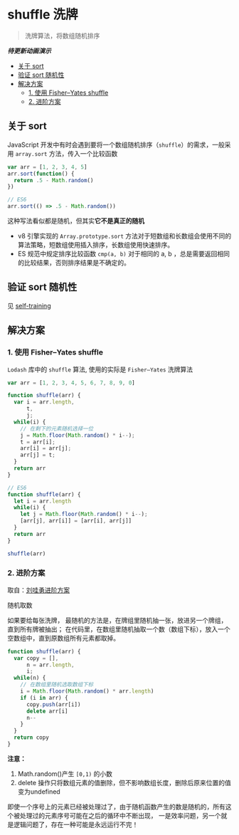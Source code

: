 # shuffle 洗牌

> 洗牌算法，将数组随机排序

***待更新动画演示***

- [关于 sort](#关于-sort)
- [验证 sort 随机性](#验证-sort-随机性)
- [解决方案](#解决方案)
  - [1. 使用 Fisher–Yates shuffle](#1-使用-fisheryates-shuffle)
  - [2. 进阶方案](#2-进阶方案)

## 关于 sort

JavaScript 开发中有时会遇到要将一个数组随机排序（`shuffle`）的需求，一般采用 `array.sort` 方法，传入一个比较函数

```js
var arr = [1, 2, 3, 4, 5]
arr.sort(function() {
  return .5 - Math.random()
})

// ES6
arr.sort(() => .5 - Math.random())

```

这种写法看似都是随机，但其实**它不是真正的随机**

- v8 引擎实现的 `Array.prototype.sort` 方法对于短数组和长数组会使用不同的算法策略，短数组使用插入排序，长数组使用快速排序。
- ES 规范中规定排序比较函数 `cmp(a, b)` 对于相同的 a, b ，总是需要返回相同的比较结果，否则排序结果是不确定的。

## 验证 sort 随机性

见 [self-training](https://github.com/stephentian/daily-js/blob/master/09-Skills/01-shuffle/self-training.html)

## 解决方案

### 1. 使用 Fisher–Yates shuffle

`Lodash` 库中的 `shuffle` 算法, 使用的实际是 `Fisher–Yates` 洗牌算法

```js
var arr = [1, 2, 3, 4, 5, 6, 7, 8, 9, 0]

function shuffle(arr) {
  var i = arr.length,
      t,
      j;
  while(i) {
    // 在剩下的元素随机选择一位
    j = Math.floor(Math.random() * i--);
    t = arr[i];
    arr[i] = arr[j];
    arr[j] = t;
  }
  return arr
}

// ES6
function shuffle(arr) {
  let i = arr.length
  while(i) {
    let j = Math.floor(Math.random() * i--);
    [arr[j], arr[i]] = [arr[i], arr[j]]
  }
  return arr
}

shuffle(arr)
```

### 2. 进阶方案

取自：[刘哇勇进阶方案](http://www.cnblogs.com/Wayou/p/fisher_yates_shuffle.html)

随机取数

如果要给每张洗牌， 最随机的方法是，在牌组里随机抽一张，放进另一个牌组，直到所有牌被抽出；
在代码里，在数组里随机抽取一个数（数组下标），放入一个空数组中，直到原数组所有元素都取掉。

```js
function shuffle(arr) {
  var copy = [],
      n = arr.length,
      i;
  while(n) {
    // 在数组里随机选取数组下标
    i = Math.floor(Math.random() * arr.length)
    if (i in arr) {
      copy.push(arr[i])
      delete arr[i]
      n--
    }
  }
  return copy
}
```

**注意：**

1. Math.random()产生 `[0,1)` 的小数
2. delete 操作只将数组元素的值删除，但不影响数组长度，删除后原来位置的值变为undefined

即使一个序号上的元素已经被处理过了，由于随机函数产生的数是随机的，所有这个被处理过的元素序号可能在之后的循环中不断出现，
一是效率问题，另一个就是逻辑问题了，存在一种可能是永远运行不完！
